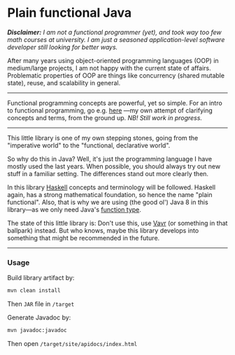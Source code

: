 # Plain functional Java

_**Disclaimer:**
I am not a functional programmer (yet), and took way too few math courses at university.
I am just a seasoned application-level software developer still looking for better ways._

After many years using object-oriented programming languages (OOP) in medium/large projects,
I am not happy with the current state of affairs.
Problematic properties of OOP are things like concurrency (shared mutable state), reuse, and scalability in general.

---

Functional programming concepts are powerful, yet so simple.
For an intro to functional programming, go e.g. [here](https://functionalprogramming.now.sh/1-functions-and-values.html) &mdash;my own attempt of clarifying concepts and terms, from the ground up.
_NB! Still work in progress._

---

This little library is one of my own stepping stones, going from the "imperative world" to the "functional, declarative world".

So why do this in Java?
Well, it's just the programming language I have mostly used the last years.
When possible, you should always try out new stuff in a familiar setting.
The differences stand out more clearly then.

In this library [Haskell](https://www.haskell.org) concepts and terminology will be followed.
Haskell again, has a strong mathematical foundation,
so hence the name "plain functional".
Also, that is why we are using (the good ol') Java 8 in this library&mdash;as we only need Java's [function type](https://en.wikipedia.org/wiki/Function_type).

The state of this little library is:
Don't use this, use [Vavr](https://www.vavr.io) (or something in that ballpark) instead.
But who knows, maybe this library develops into something that might be recommended in the future.

---

### Usage

Build library artifact by:
```cmd
mvn clean install
```
Then `JAR` file in `/target`

Generate Javadoc by:
```cmd
mvn javadoc:javadoc
```
Then open `/target/site/apidocs/index.html`
